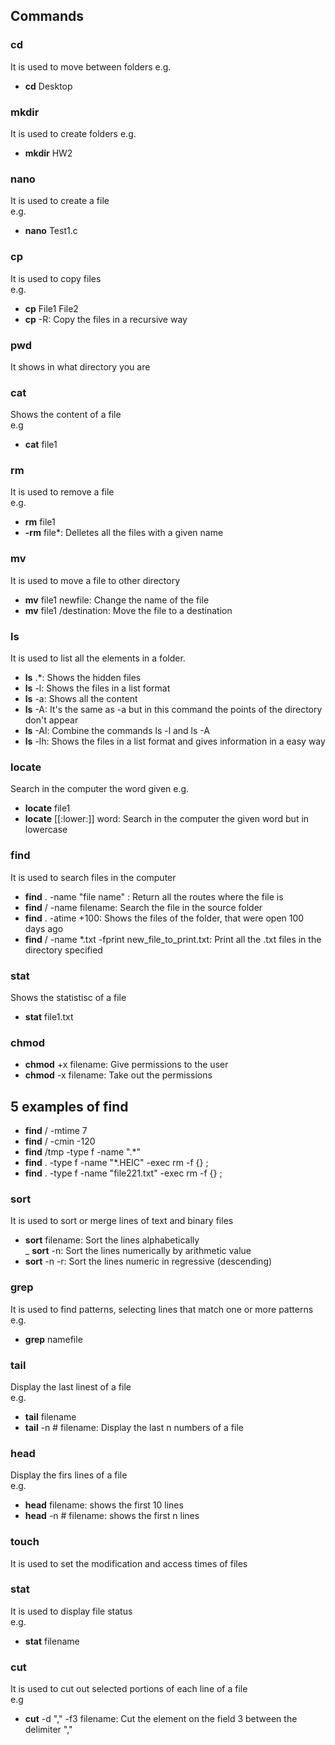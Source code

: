 ## Commands

### cd
It is used to move between folders
e.g. 
- __cd__ Desktop

### mkdir
It is used to create folders
e.g. 
- __mkdir__ HW2

### nano  
It is used to create a file  
e.g. 
- __nano__ Test1.c  

### cp  
It is used to copy files  
e.g.  
- __cp__ File1 File2  
- __cp__ -R: Copy the files in a recursive way  

### pwd  
It shows in what directory you are  

### cat  
Shows the content of a file  
e.g  
- __cat__ file1  

### rm  
It is used to remove a file  
e.g.  
- __rm__ file1  
- __-rm__ file*: Delletes all the files with a given name  

### mv  
It is used to move a file to other directory  
- __mv__ file1 newfile: Change the name of the file  
- __mv__ file1 /destination: Move the file to a destination  

### ls  
It is used to list all the elements in a folder.  
- __ls__ .*: Shows the hidden files  
- __ls__ -l: Shows the files in a list format  
- __ls__ -a: Shows all the content  
- __ls__ -A: It's the same as -a but in this command the points of the directory don't appear  
- __ls__ -Al: Combine the commands ls -l and ls -A  
- __ls__ -lh: Shows the files in a list format and gives information in a easy way  

### locate
Search in the computer the word given
e.g.
- __locate__ file1
- __locate__ [[:lower:]] word: Search in the computer the given word but in lowercase

### find
It is used to search files in the computer  
- __find__ . -name "file name" : Return all the routes where the file is  
- __find__ / -name filename: Search the file in the source folder  
- __find__ . -atime +100: Shows the files of the folder, that were open 100 days ago
- __find__ / -name *.txt -fprint new_file_to_print.txt: Print all the .txt files in the directory specified  

### stat
Shows the statistisc of a file
- __stat__ file1.txt 

### chmod
- __chmod__ +x filename: Give permissions to the user
- __chmod__ -x filename: Take out the permissions


## 5 examples of find
- __find__ / -mtime 7
- __find__ / -cmin -120
- __find__ /tmp -type f -name ".*"
- __find__ . -type f -name "*.HEIC" -exec rm -f {} \;
- __find__ . -type f -name "file221.txt" -exec rm -f {} \;

### sort
It is used to sort or merge lines of text and binary files  
- __sort__ filename: Sort the lines alphabetically  
_ __sort__ -n: Sort the lines numerically by arithmetic value  
- __sort__ -n -r: Sort the lines numeric in regressive (descending)  

### grep  
It is used to find patterns, selecting  lines that match one or more patterns
e.g.  
- __grep__ namefile

### tail  
Display the last linest of a file  
e.g.
- __tail__ filename
- __tail__ -n # filename: Display the last n numbers of a file  

### head  
Display the firs lines of a file  
e.g.
- __head__ filename: shows the first 10 lines  
- __head__ -n # filename: shows the first n lines  


### touch  
It is used to set the modification and access times of files  


### stat  
It is used to display file status  
e.g.  
- __stat__ filename


### cut  
It is used to cut out selected portions of each line of a file  
e.g
- __cut__ -d "," -f3 filename: Cut the element on the field 3 between the delimiter ","    

